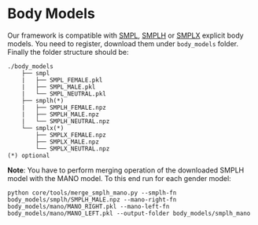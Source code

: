 # Body Models

Our framework is compatible with [SMPL](https://smpl.is.tue.mpg.de/), [SMPLH](https://mano.is.tue.mpg.de) or [SMPLX](https://smpl-x.is.tue.mpg.de/) explicit body models. You need to register, download them under `body_models` folder. Finally the folder structure should be:

```
./body_models
    ├── smpl
    |   ├── SMPL_FEMALE.pkl
    |   ├── SMPL_MALE.pkl
    |   └── SMPL_NEUTRAL.pkl   
    ├── smplh(*) 
    |   ├── SMPLH_FEMALE.npz
    |   ├── SMPLH_MALE.npz
    |   └── SMPLH_NEUTRAL.npz
    └── smplx(*) 
        ├── SMPLX_FEMALE.npz
        ├── SMPLX_MALE.npz
        └── SMPLX_NEUTRAL.npz   
(*) optional
```

**Note**: You have to perform merging operation of the downloaded SMPLH model with the MANO model. To this end run for each gender model: 

```
python core/tools/merge_smplh_mano.py --smplh-fn body_models/smplh/SMPLH_MALE.npz --mano-right-fn body_models/mano/MANO_RIGHT.pkl --mano-left-fn body_models/mano/MANO_LEFT.pkl --output-folder body_models/smplh_mano
```

